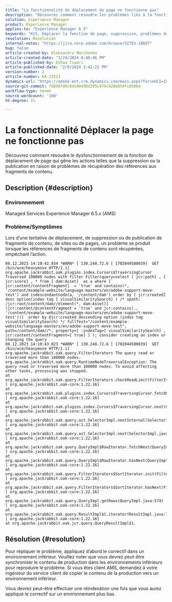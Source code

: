 ```yaml
---
title: "La fonctionnalité de déplacement de page ne fonctionne pas"
description: "Découvrez comment résoudre les problèmes liés à la fonction de déplacement de page, qui entraînent un échec de suppression ou de publication en raison de problèmes liés à la récupération des références aux fragments de contenu."
solution: Experience Manager
product: Experience Manager
applies-to: "Experience Manager 6.5"
keywords: "KCS, Déplacer la fonction de page, suppression, problèmes de récupération des références, client AMS, assistance à l’ingénieur du service client, réindexation, fragment de contenu, publication"
resolution: Resolution
internal-notes: "https://jira.corp.adobe.com/browse/SITES-18687"
bug: false
article-created-by: Oleksandra Marchenko
article-created-date: "1/24/2024 8:48:46 PM"
article-published-by: Eshaa Tiwari
article-published-date: "2/9/2024 2:42:22 PM"
version-number: 2
article-number: KA-23521
dynamics-url: "https://adobe-ent.crm.dynamics.com/main.aspx?forceUCI=1&pagetype=entityrecord&etn=knowledgearticle&id=d38fa0f5-f9ba-ee11-a569-6045bd0061cb"
source-git-commit: fd886fd0c6de90d98d295c974c428b054fc8506d
workflow-type: tm+mt
source-wordcount: '180'
ht-degree: 1%

---
```


# La fonctionnalité Déplacer la page ne fonctionne pas


Découvrez comment résoudre le dysfonctionnement de la fonction de déplacement de page qui gêne les actions telles que la suppression ou la publication en raison de problèmes de récupération des références aux fragments de contenu.

## Description {#description}


### Environnement

Managed Services Experience Manager 6.5.x (AMS)

### Problème/Symptômes

Lors d’une tentative de déplacement, de suppression ou de publication de fragments de contenu, de sites ou de pages, un problème se produit lorsque les références de fragments de contenu sont récupérées, empêchant l’action.


```
08.12.2023 14:10:42.934 *WARN* [ 130.248.72.6 [ 1702044580039]  GET /bin/wcm/heavymove HTTP/1.1]  org.apache.jackrabbit.oak.plugins.index.Cursors$TraversingCursor Traversed 100000 nodes with filter Filter(query=select [ jcr:path] , [ jcr:score] , * from [ dam:Asset]  as a where [ jcr:content/contentFragment]  = 'true' and contains(*, '/content/example-website/language-masters/en/adobe-support-move-test') and isdescendantnode(a, '/content/dam') order by [ jcr:created]  desc option(index tag [ visualSimilaritySearch] ) /* xpath: /jcr:root/content/dam//element(*, dam:Asset)[ (jcr:content/@contentFragment = 'true' and jcr:contains(., '/content/example-website/language-masters/en/adobe-support-move-test'))]  order by @jcr:created descending option (index tag visualSimilaritySearch) */ fullText="/content/example-website/language-masters/en/adobe-support-move-test", path=/content/dam//*, property=[ :indexTag=[ visualSimilaritySearch] , jcr:content/contentFragment=[ true] ] ); consider creating an index or changing the query
08.12.2023 14:10:43.023 *WARN* [ 130.248.72.6 [ 1702044580039]  GET /bin/wcm/heavymove HTTP/1.1]  org.apache.jackrabbit.oak.query.FilterIterators The query read or traversed more than 100000 nodes.
org.apache.jackrabbit.oak.query.RuntimeNodeTraversalException: The query read or traversed more than 100000 nodes. To avoid affecting other tasks, processing was stopped.
at org.apache.jackrabbit.oak.query.FilterIterators.checkReadLimit(FilterIterators.java:70) [ org.apache.jackrabbit.oak-core:1.22.16] 
at org.apache.jackrabbit.oak.plugins.index.Cursors$TraversingCursor.fetchNext(Cursors.java:341) [ org.apache.jackrabbit.oak-core:1.22.16] 
at org.apache.jackrabbit.oak.plugins.index.Cursors$TraversingCursor.next(Cursors.java:320) [ org.apache.jackrabbit.oak-core:1.22.16] 
at org.apache.jackrabbit.oak.query.ast.SelectorImpl.nextInternal(SelectorImpl.java:520) [ org.apache.jackrabbit.oak-core:1.22.16] 
at org.apache.jackrabbit.oak.query.ast.SelectorImpl.next(SelectorImpl.java:508) [ org.apache.jackrabbit.oak-core:1.22.16] 
at org.apache.jackrabbit.oak.query.QueryImpl$RowIterator.fetchNext(QueryImpl.java:876) [ org.apache.jackrabbit.oak-core:1.22.16] 
at org.apache.jackrabbit.oak.query.QueryImpl$RowIterator.hasNext(QueryImpl.java:903) [ org.apache.jackrabbit.oak-core:1.22.16] 
at org.apache.jackrabbit.oak.query.FilterIterators$SortIterator.init(FilterIterators.java:207) [ org.apache.jackrabbit.oak-core:1.22.16] 
at org.apache.jackrabbit.oak.query.FilterIterators$SortIterator.hasNext(FilterIterators.java:241) [ org.apache.jackrabbit.oak-core:1.22.16] 
at org.apache.jackrabbit.oak.query.QueryImpl.getRows(QueryImpl.java:574) [ org.apache.jackrabbit.oak-core:1.22.16] 
at org.apache.jackrabbit.oak.query.ResultImpl$1.iterator(ResultImpl.java:72) [ org.apache.jackrabbit.oak-core:1.22.16] 
at org.apache.jackrabbit.oak.jcr.query.QueryResultImpl$1.
```



## Résolution {#resolution}


Pour répliquer le problème, appliquez d’abord le correctif dans un environnement inférieur. Veuillez noter que vous devrez peut-être synchroniser le contenu de production dans les environnements inférieurs pour reproduire le problème. Si vous êtes client AMS, demandez à votre ingénieur du service client de copier le contenu de la production vers un environnement inférieur.

Vous devrez peut-être effectuer une réindexation une fois que vous aurez appliqué le correctif sur un environnement plus bas.
